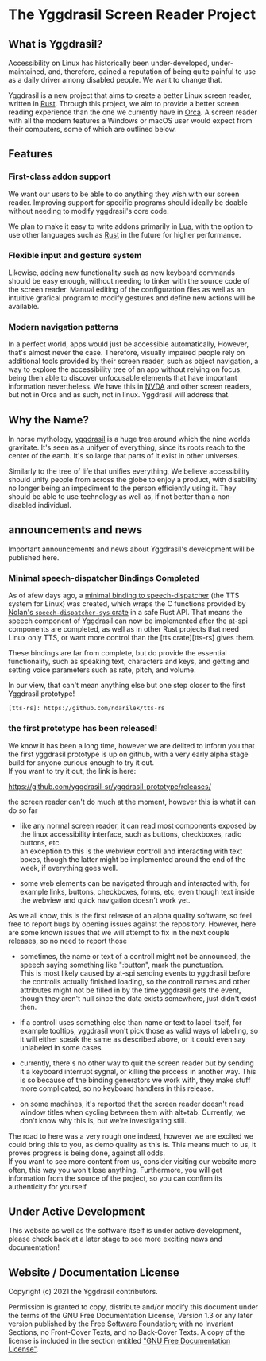 # The Yggdrasil Screen Reader Project

## What is Yggdrasil?

Accessibility on Linux has historically been under-developed, under-maintained, and, therefore, gained a
reputation of being quite painful to use as a daily driver among disabled people. We want to change that.

Yggdrasil is a new project that aims to create a better Linux screen reader, written in [Rust][rust]. Through
this project, we aim to provide a better screen reading experience than the one we currently have in [Orca][orca].
A screen reader with all the modern features a Windows or macOS user would expect from their computers, some of which are outlined below.

[orca]: https://wiki.gnome.org/Projects/Orca
[rust]: https://rust-lang.org/

## Features

### First-class addon support

We want our users to be able to do anything they wish with our screen reader. Improving support for specific
programs should ideally be doable without needing to modify yggdrasil's core code.

We plan to make it easy to write addons primarily in [Lua][lua], with the option to use other languages such as
[Rust][rust] in the future for higher performance.

[lua]: https://www.lua.org/

### Flexible input and gesture system

Likewise, adding new functionality such as new keyboard commands should be easy enough, without needing to
tinker with the source code of the screen reader. Manual editing of the configuration files as well as an
intuitive grafical program to modify gestures and define new actions will be available.

### Modern navigation patterns

In a perfect world, apps would just be accessible automatically, However, that's almost never the case. Therefore, visually impaired people rely on additional tools provided by
their screen reader, such as object navigation, a way to explore the accessibility tree of an app without relying
on focus, being then able to discover unfocusable elements that have important information nevertheless. We
have this in [NVDA][nvda] and other screen readers, but not in Orca and as such, not in linux. Yggdrasil will
address that.

[nvda]: https://www.nvaccess.org/

## Why the Name?

In norse mythology, [yggdrasil][wikipedia] is a huge tree around which the nine worlds gravitate. It's seen as a
unifyer of everything, since its roots reach to the center of the earth. It's so large that parts of it exist in
other universes.

Similarly to the tree of life that unifies everything, We believe accessibility should unify people from across the globe to enjoy a product, with disability no longer
being an impediment to the person efficiently using it. They should be able to use technology as well as, if not
better than a non-disabled individual.

[wikipedia]: https://en.wikipedia.org/wiki/Yggdrasil

## announcements and news

Important announcements and news about Yggdrasil's development will be published here.

### Minimal speech-dispatcher Bindings Completed

As of afew days ago, a [minimal binding to speech-dispatcher][spd-rs] (the TTS system for Linux) was created, which
wraps the C functions provided by [Nolan's `speech-dispatcher-sys` crate][spd-sys] in a safe Rust API. That means the
speech component of Yggdrasil can now be implemented after the at-spi components are completed, as well as in other Rust
projects that need Linux only TTS, or want more control than the [tts crate][tts-rs] gives them.

These bindings are far from complete, but do provide the essential functionality, such as speaking text, characters and
keys, and getting and setting voice parameters such as rate, pitch, and volume.

In our view, that can't mean anything else but one step closer to the first Yggdrasil prototype!

[spd-rs]: https://github.com/yggdrasil-sr/tts_subsystem
[spd-sys]: https://github.com/ndarilek/speech-dispatcher-sys

    [tts-rs]: https://github.com/ndarilek/tts-rs

### the first prototype has been released!

We know it has been a long time, however we are delited to inform you that the first yggdrasil prototype is up on github, with a very early alpha stage build for anyone curious enough to try it out.  
If you want to try it out, the link is here:

<https://github.com/yggdrasil-sr/yggdrasil-prototype/releases/>

the screen reader can't do much at the moment, however this is what it can do so far

* like any normal screen reader, it can read most components exposed by the linux accessibility interface, such as buttons, checkboxes, radio buttons, etc.  
an exception to this is the webview controll and interacting with text boxes, though the latter might be implemented around the end of the week, if everything goes well.

* some web elements can be navigated through and interacted with, for example links, buttons, checkboxes, forms, etc, even though text inside the webview and quick navigation doesn't work yet.

As we all know, this is the first release of an alpha quality software, so feel free to report bugs by opening issues against the repository. However, here are some known issues that we will attempt to fix in the next couple releases, so no need to report those

* sometimes, the name or text of a controll might not be announced, the speech saying something like ":button", mark the punctuation.  
This is most likely caused by at-spi sending events to yggdrasil before the controlls actually finished loading, so the controll names and other attributes might not be filled in by the time yggdrasil gets the event, though they aren't null since the data exists somewhere, just didn't exist then.

* if a controll uses something else than name or text to label itself, for example tooltips, yggdrasil won't pick those as valid ways of labeling, so it will either speak the same as described above, or it could even say unlabeled in some cases

* currently, there's no other way to quit the screen reader but by sending it a keyboard interrupt sygnal, or killing the process in another way. This is so because of the binding generators we work with, they make stuff more complicated, so no keyboard handlers in this release.

* on some machines, it's reported that the screen reader doesn't read window titles when cycling between them with alt+tab. Currently, we don't know why this is, but we're investigating still.

The road to here was a very rough one indeed, however we are excited we could bring this to you, as demo quality as this is. This means much to us, it proves progress is being done, against all odds.  
If you want to see more content from us, consider visiting our website more often, this way you won't lose anything. Furthermore, you will get information from the source of the project, so you can confirm its authenticity for yourself

## Under Active Development

This website as well as the software itself is under active development, please check back at a later stage to
see more exciting news and documentation!

## Website / Documentation License

Copyright (c) 2021 the Yggdrasil contributors.

Permission is granted to copy, distribute and/or modify this document
under the terms of the GNU Free Documentation License, Version 1.3
or any later version published by the Free Software Foundation;
with no Invariant Sections, no Front-Cover Texts, and no Back-Cover Texts.
A copy of the license is included in the section entitled ["GNU
Free Documentation License"](fdl-1.3.md).
